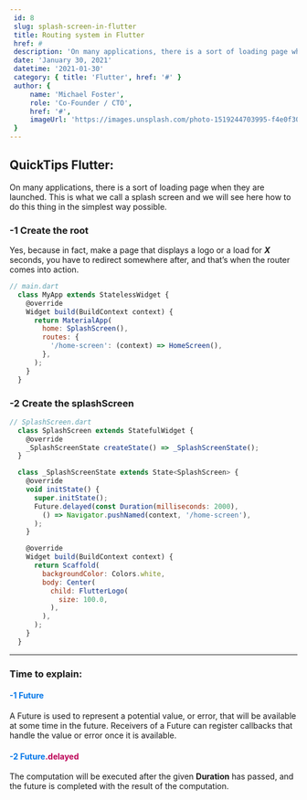 ```yaml
---
 id: 8
 slug: splash-screen-in-flutter
 title: Routing system in Flutter
 href: #
 description: 'On many applications, there is a sort of loading page when they are launched. This is what we call a splash screen and we will see here how to do this thing in the simplest way possible.'
 date: 'January 30, 2021'
 datetime: '2021-01-30'
 category: { title: 'Flutter', href: '#' }
 author: {
     name: 'Michael Foster',
     role: 'Co-Founder / CTO',
     href: '#',
     imageUrl: 'https://images.unsplash.com/photo-1519244703995-f4e0f30006d5?ixlib=rb-1.2.1&ixid=eyJhcHBfaWQiOjEyMDd9&auto=format&fit=facearea&facepad=2&w=256&h=256&q=80',
 }
---
```


## QuickTips Flutter:

On many applications, there is a sort of loading page when they are launched. This is what we call a splash screen and we will see here how to do this thing in the simplest way possible.

### -1 Create the root

  Yes, because in fact, make a page that displays a logo or a load for ***X*** seconds, you have to redirect somewhere after, and that’s when the router comes into action.

  ```js
  // main.dart
    class MyApp extends StatelessWidget {
      @override
      Widget build(BuildContext context) {
        return MaterialApp(
          home: SplashScreen(),
          routes: {
            '/home-screen': (context) => HomeScreen(),
          },
        );
      }
    }
  ```

### -2 Create the splashScreen

  ```js
  // SplashScreen.dart
    class SplashScreen extends StatefulWidget {
      @override
      _SplashScreenState createState() => _SplashScreenState();
    }

    class _SplashScreenState extends State<SplashScreen> {
      @override
      void initState() {
        super.initState();
        Future.delayed(const Duration(milliseconds: 2000),
          () => Navigator.pushNamed(context, '/home-screen'),
        );
      }

      @override
      Widget build(BuildContext context) {
        return Scaffold(
          backgroundColor: Colors.white,
          body: Center(
            child: FlutterLogo(
              size: 100.0,
            ),
          ),
        );
      }
    }
```

---

### **Time to explain:**

#### <span style="color: #0276E8">-1 Future</span>

A Future is used to represent a potential value, or error, that will be available at some time in the future. 
Receivers of a Future can register callbacks that handle the value or error once it is available.

#### <span style="color: #0276E8">-2 Future<span style="color: #BC0256">.delayed</span></span>
The computation will be executed after the given **Duration** has passed, and the future is completed with the result of the computation.
